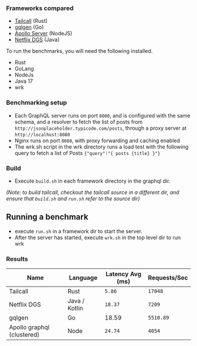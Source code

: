 ### Frameworks compared
- [Tailcall](https://github.com/tailcallhq/tailcall) (Rust)
- [gqlgen](https://github.com/99designs/gqlgen) (Go)
- [Apollo Server](https://www.apollographql.com/docs/apollo-server/) (NodeJS)
- [Netflix DGS](https://netflix.github.io/dgs/) (Java)

To run the benchmarks, you will need the following installed.
- Rust
- GoLang
- NodeJs
- Java 17
- wrk 

### Benchmarking setup
- Each GraphQL server runs on port `8000`, and is configured with the same schema, and a resolver to fetch the list of posts from `http://jsonplaceholder.typicode.com/posts`, through a proxy server at `http://localhost:8080`
- Nginx runs on port `8080`, with proxy forwarding and caching enabled
- The wrk.sh script in the wrk directory runs a load test with the following query to fetch a list of Posts 
```{"query":"{ posts {title} }"} ```

### Build
- Execute `build.sh` in each framework directory in the graphql dir.

*(Note: to build tailcall, checkout the tailcall source in a different dir, and ensure that `build.sh` and `run.sh` refer to the source dir)*




## Running a benchmark
- execute `run.sh` in a framework dir to start the server.
- After the server has started, execute `wrk.sh` in the top level dir to run wrk


### Results 

|Name   | Language| Latency Avg (ms) | Requests/Sec  |
|-------|---------|-----------|----------|
| Tailcall | Rust | `5.86` | `17048` |
| Netflix DGS | Java / Kotlin | `18.37`  | `7209`|
| gqlgen | Go | 18.59 | `5510.89` |
| Apollo graphql (clustered) | Node | `24.74` | `4054` |

